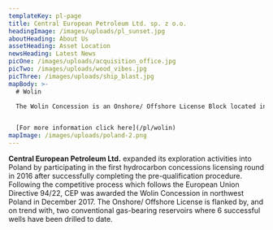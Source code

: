 ```yaml
---
templateKey: pl-page
title: Central European Petroleum Ltd. sp. z o.o.
headingImage: /images/uploads/pl_sunset.jpg
aboutHeading: About Us
assetHeading: Asset Location
newsHeading: Latest News
picOne: /images/uploads/acquisition_office.jpg
picTwo: /images/uploads/wood_vibes.jpg
picThree: /images/uploads/ship_blast.jpg
mapBody: >-
  # Wolin

  The Wolin Concession is an Onshore/ Offshore License Block located in Northwestern Poland along the Polish-German border and Baltic coast, 50 km North of Szczecin


  [For more information click here](/pl/wolin)
mapImage: /images/uploads/poland-2.png
---
```


**Central European Petroleum Ltd.** expanded its exploration activities into Poland by participating in the first hydrocarbon concessions licensing round in 2016 after successfully completing the pre-qualification procedure. Following the competitive process which follows the European Union Directive 94/22, CEP was awarded the Wolin Concession in northwest Poland in December 2017. The Onshore/ Offshore License is flanked by, and on trend with, two conventional gas-bearing reservoirs where 6 successful wells have been drilled to date.
